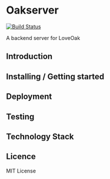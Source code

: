 
# Oakserver 

[![Build Status](https://travis-ci.org/BetaMee/oakserver.svg?branch=master)](https://travis-ci.org/BetaMee/oakserver)


A backend server for LoveOak

## Introduction
## Installing / Getting started
## Deployment
## Testing
## Technology Stack
## Licence

MIT License

